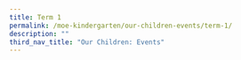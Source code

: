 ```yaml
---
title: Term 1
permalink: /moe-kindergarten/our-children-events/term-1/
description: ""
third_nav_title: "Our Children: Events"
---
```

